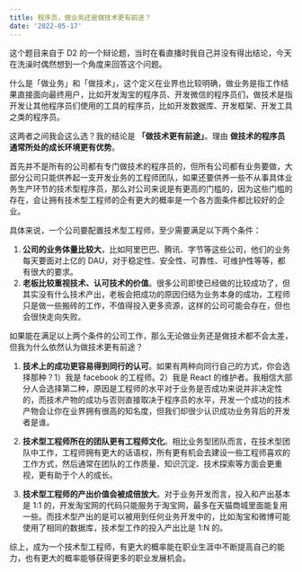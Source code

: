 ```yaml
---
title: 程序员，做业务还是做技术更有前途？
date: '2022-05-17'
---
```

这个题目来自于 D2 的一个辩论题，当时在看直播时我自己并没有得出结论，今天在洗澡时偶然想到一个角度来回答这个问题。

什么是「做业务」和「做技术」，这个定义在业界也比较明确，做业务是指工作结果直接面向最终用户，比如开发淘宝的程序员、开发微信的程序员们，做技术是指开发让其他程序员们使用的工具的程序员，比如开发数据库、开发框架、开发工具之类的程序员。

这两者之间我会这么选？我的结论是 **「做技术更有前途」**。理由 **做技术的程序员通常所处的成长环境更有优势**。

首先并不是所有的公司都有专门做技术的程序员的，但所有公司都有业务要做，大部分公司只能供养起一支开发业务的工程师团队，如果还要供养一些不从事具体业务生产环节的技术型程序员，那么对公司来说是有更高的门槛的，因为这些门槛的存在，会让拥有技术型工程师的企有更大的概率是一个各方面条件都比较好的企业。

具体来说，一个公司要配置技术型工程师，至少需要满足以下两个条件：
1. **公司的业务体量比较大**，比如阿里巴巴、腾讯、字节等这些公司，他们的业务每天要面对上亿的 DAU，对于稳定性、安全性、可靠性、可维护性等等，都有很大的要求。
2. **老板比较重视技术、认可技术的价值**。很多公司即使已经做的比较成功了，但其实没有什么技术产出，老板会把成功的原因归结为业务本身的成功，工程师只是做一些搬砖的工作，不值得投入更多资源，这样的公司可能会存在，但也会很快走向失败。

如果能在满足以上两个条件的公司工作，那么无论做业务还是做技术都不会太差，但我为什么依然认为做技术更有前途？

1. **技术上的成功更容易得到同行的认可**。如果有两种向同行自己的方式，你会选择那种？1）我是 facebook 的工程师。2）我是 React 的维护者。我相信大部分人会选择第二种，原因是工程师的水平对于业务是否成功来说并非决定性的，而技术产物的成功与否则直接取决于程序员的水平，开发一个成功的技术产物会让你在业界拥有很高的知名度，但我们却很少认识成功业务背后的开发者是谁。

2. **技术型工程师所在的团队更有工程师文化**。相比业务型团队而言，在技术型团队中工作，工程师拥有更大的话语权，所有更有机会去建设一些工程师喜欢的工作方式，然后通常在团队的工作质量、知识沉淀、技术探索等方面会更重视，更有助于个人的成长。

3. **技术型工程师的产出价值会被成倍放大**。对于业务开发而言，投入和产出基本是 1:1 的，开发淘宝网的代码只能服务于淘宝网，最多在天猫商城里面能复用一些。而技术型产出的是可以被用到任何业务开发中的，比如淘宝和微博可能使用了相同的数据库，技术型工作的投入产出比是 1:N 的。

综上，成为一个技术型工程师，有更大的概率能在职业生涯中不断提高自己的能力，也有更大的概率能够获得更多的职业发展机会。
